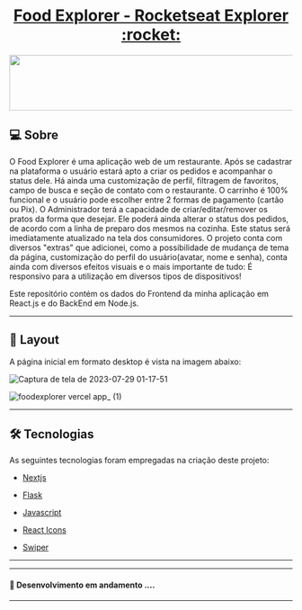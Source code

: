 <p align="center">
  <h1 align="center"><a href="https://food-explorer-z6fp.vercel.app">Food Explorer - Rocketseat Explorer :rocket: </a></h1>
</p>

<p align="center">
  <img width="550" height="99" src="https://github.com/BrunoBorges12/food-explorer/assets/81433706/29b1af2f-a2a7-42df-a624-9d4ee3da8c32">
</p>

## 💻 Sobre

O Food Explorer é uma aplicação web de um restaurante. Após se cadastrar na plataforma o usuário estará apto a criar os pedidos e acompanhar o status dele. Há ainda uma customização de perfil, filtragem de favoritos, campo de busca e seção de contato com o restaurante. O carrinho é 100% funcional e o usuário pode escolher entre 2 formas de pagamento (cartão ou Pix). O Administrador terá a capacidade de criar/editar/remover os pratos da forma que desejar. Ele poderá ainda alterar o status dos pedidos, de acordo com a linha de preparo dos mesmos na cozinha. Este status será imediatamente atualizado na tela dos consumidores. O projeto conta com diversos "extras" que adicionei, como a possibilidade de mudança de tema da página, customização do perfil do usuário(avatar, nome e senha), conta ainda com diversos efeitos visuais e o mais importante de tudo: É responsivo para a utilização em diversos tipos de dispositivos!

Este repositório contém os dados do Frontend da minha aplicação em React.js e do BackEnd em Node.js.

---

## 🎨 Layout

A página inicial em formato desktop é vista na imagem abaixo:


![Captura de tela de 2023-07-29 01-17-51](https://github.com/BrunoBorges12/food-explorer/assets/81433706/b607d131-4f94-4d21-8fd7-53aacf1d295b)



![foodexplorer vercel app_ (1)](https://github.com/BrunoBorges12/food-explorer/assets/81433706/581df0d7-4371-406c-838d-07d68bd8caaf)

---

## 🛠 Tecnologias

As seguintes tecnologias foram empregadas na criação deste projeto:

- [Nextjs](https://nextjs.org/)
- [Flask](https://flask.palletsprojects.com/en/2.3.x/)
- [Javascript](https://developer.mozilla.org/pt-BR/docs/Web/JavaScript)

- [React Icons](https://react-icons.github.io/react-icons/)
- [Swiper](https://swiperjs.com/)

---

---

#### 🚧 Desenvolvimento em andamento ....

---
